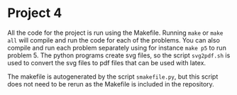 # Project 4

All the code for the project is run using the Makefile. Running `make` or `make all` will compile and run the code for each of the problems. You can also compile and run each problem separately using for instance `make p5` to run problem 5. The python programs create svg files, so the script `svg2pdf.sh` is used to convert the svg files to pdf files that can be used with latex.

The makefile is autogenerated by the script `smakefile.py`, but this script does not need to be rerun as the Makefile is included in the repository.
